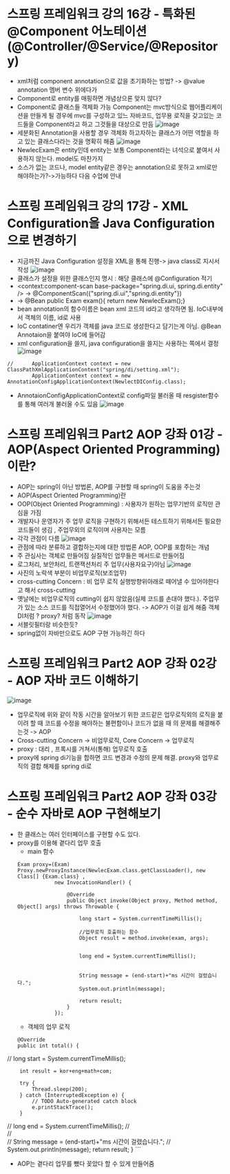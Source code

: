 # 스프링 프레임워크 강의 16강 - 특화된 @Component 어노테이션 (@Controller/@Service/@Repository)
* xml처럼 component annotation으로 값을 초기화하는 방법? -> @value annotation 멤버 변수 위에다가
* Component로 entity를 매핑하면 개념상으론 맞지 않다?
* Component로 클래스들 객체화 가능 Component는 mvc방식으로 웹어플리케이션을 만들게 될 경우에 mvc를 구성하고 있느 자바코드, 업무용 로직을 갖고있는 코드들을 Component라고 하고  그것들을 대상으로 만듬
![image](https://user-images.githubusercontent.com/40667871/219932747-9eb5acf3-293b-4c0e-8ff7-8ca40b965a68.png)
* 세분화된 Annotation을 사용할 경우 객체화 하고자하는 클래스가 어떤 역할을 하고 있는 클래스다라는 것을 명확히 해줌
![image](https://user-images.githubusercontent.com/40667871/219932812-a79cfda6-cf6e-4bc5-9073-9696f1cd705c.png)
* NewlecExam은 entity인데 entity는 보통 Component라는 녀석으로 붙여서 사용하지 않는다. model도 마찬가지
* 소스가 없는 코드나, model entity같은 경우는 annotation으로 못하고 xml로만 해야하는가?->가능하다 다음 수업에 안내

# 스프링 프레임워크 강의 17강 - XML Configuration을 Java Configuration으로 변경하기
* 지금까진 Java Configuration 설정을 XML을 통해 진행-> java class로 지시서 작성
![image](https://user-images.githubusercontent.com/40667871/219933194-2907a960-086f-4a57-ab64-975c985b2e7e.png)
* 클래스가 설정을 위한 클래스인지 명시 : 해당 클래스에 @Configuration 적기
* <context:component-scan base-package="spring.di.ui, spring.di.entity" /> -> @ComponentScan({"spring.di.ui","spring.di.entity"})
* <bean id="exam" class="spring.di.entity.NewlecExam" /> -> @Bean public Exam exam(){ return new NewlecExam();}
* bean annotation의 함수이름은 bean xml 코드의 id라고 생각하면 됨. IoC내부에서 객체의 이름, id로 사용
* IoC contatiner엔 우리가 객체를 java 코드로 생성한다고 담기는게 아님.  @Bean Annotaion을 붙여야 IoC에 들어감
* xml configuration을 쓸지, java configuration을 쓸지는 사용하는 쪽에서 결정
![image](https://user-images.githubusercontent.com/40667871/219933581-3edbd579-03ee-4caa-b52d-5d59a292c439.png)
```
//		ApplicationContext context = new ClassPathXmlApplicationContext("spring/di/setting.xml");
		ApplicationContext context = new AnnotationConfigApplicationContext(NewlectDIConfig.class);
```
* AnnotaionConfigApplicationContext로 config파일 불러올 때 resgister함수를 통해 여러개 불러올 수도 있음
![image](https://user-images.githubusercontent.com/40667871/219933714-c992cff7-0120-4d79-a689-d3e28b4e2142.png)

# 스프링 프레임워크 Part2 AOP 강좌 01강 - AOP(Aspect Oriented Programming) 이란?
* AOP는 spring이 아닌 방법론, AOP를 구현할 때 spring이 도움을 주는것
* AOP(Aspect Oriented Programming)란
* OOP(Object Oriented Programming) : 사용자가 원하는 업무기반의 로직만 관심을 가짐
* 개발자나 운영자가 주 업무 로직을 구현하기 위해서든 테스트하기 위해서든 필요한 코드들이 생김 , 주업무외의 로직이며 사용자는 모름
* 각각 관점이 다름
![image](https://user-images.githubusercontent.com/40667871/219934513-e6477458-00f8-4297-9bd5-329cbbea89f6.png)
* 관점에 따라 분류하고 결합하는지에 대한 방법론 AOP, OOP를 포함하는 개념
* 주 관심사는 객체로 만들어짐 실질적인 업무들은 메서드로 만들어짐
* 로그처리, 보안처리, 트랜잭션처리 주 업무(사용자요구)아님
![image](https://user-images.githubusercontent.com/40667871/219935330-7a529305-f873-45a5-b2ea-dbf300dd1a2f.png)
* 사진의 노락색 부분이 비업무로직(보조업무)
* cross-cutting Concern : 비 업무 로직 실행방향위아래로 떼어낼 수 있어야한다고 해서 cross-cutting
* 옛날에는 비업무로직의 cutting이 쉽지 않았음(실제 코드를 손대야 했다.). 주업무가 있는 소스 코드를 직접열어서 수정했어야 했다. -> AOP가 이걸 쉽게 해줌 객체DI처럼
? proxy? 처럼 동작
![image](https://user-images.githubusercontent.com/40667871/219935504-55d5e4b4-0f66-4347-8644-d3c19d8b47a7.png)
* 서블릿필터랑 비슷한듯?
* spring없이 자바만으로도 AOP 구현 가능하긴 하다

# 스프링 프레임워크 Part2 AOP 강좌 02강 - AOP 자바 코드 이해하기
![image](https://user-images.githubusercontent.com/40667871/219936728-afb58b2e-b70b-4bf6-80a4-5fa1fcb9c3df.png)
* 업무로직에 위와 같이 작동 시간을 알아보기 위한 코드같은 업무로직외의 로직을 붙이려 할 때 코드를 수정을 해야하는 불편함이나 코드가 없을 때 의 문제를 해결해주는것 -> AOP
* Cross-cutting Concern -> 비업무로직,  Core Concern -> 업무로직
* proxy : 대리 , 프록시를 거쳐서(통해) 업무로직 호출
* proxy에 spring di기능을 합하면 코드 변경과 수정의 문제 해결. proxy와 업무로직의 결합 해제를 spring di로

# 스프링 프레임워크 Part2 AOP 강좌 03강 - 순수 자바로 AOP 구현해보기
* 한 클래스는 여러 인터페이스를 구현할 수도 있다.
* proxy를 이용해 곁다리 업무 호출
	* main 함수 
	```
	Exam proxy=(Exam) Proxy.newProxyInstance(NewlecExam.class.getClassLoader(), new Class[] {Exam.class} , 
				new InvocationHandler() {
					
					@Override
					public Object invoke(Object proxy, Method method, Object[] args) throws Throwable {
						
						long start = System.currentTimeMillis();
						
						//업무로직 호출하는 함수
						Object result = method.invoke(exam, args);
						
						
						long end = System.currentTimeMillis();
						
						
						String message = (end-start)+"ms 시간이 걸렸습니다.";
						System.out.println(message);
						
						return result;
					}
				});
	```
	* 객체의 업무 로직
	```
	@Override
	public int total() {
//		long start = System.currentTimeMillis();
		
		int result = kor+eng+math+com;
		
		try {
			Thread.sleep(200);
		} catch (InterruptedException e) {
			// TODO Auto-generated catch block
			e.printStackTrace();
		}
		
//		long end = System.currentTimeMillis();
//		
//		
//		String message = (end-start)+"ms 시간이 걸렸습니다.";
//		System.out.println(message);
		return result;
	}
	```
* AOP는 곁다리 업무를 뺐다 꽂았다 할 수 있게 만들어줌
